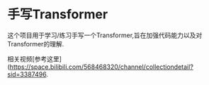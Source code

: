 # 手写Transformer

这个项目用于学习/练习手写一个Transformer,旨在加强代码能力以及对Transformer的理解.

相关视频[参考这里](https://space.bilibili.com/568468320/channel/collectiondetail?sid=3387496.

